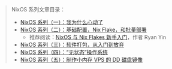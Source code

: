 > NixOS 系列文章目录：
>
> - [NixOS 系列（一）：我为什么心动了](/article/modify-website/nixos-why.lantian/)
> - [NixOS 系列（二）：基础配置，Nix Flake，和批量部署](/article/modify-website/nixos-initial-config-flake-deploy.lantian/)
>   - 推荐阅读：[NixOS 与 Nix Flakes 新手入门](https://thiscute.world/posts/nixos-and-flake-basics/)，作者 Ryan Yin
> - [NixOS 系列（三）：软件打包，从入门到放弃](/article/modify-computer/nixos-packaging.lantian/)
> - [NixOS 系列（四）：“无状态”操作系统](/article/modify-computer/nixos-impermanence.lantian/)
> - [NixOS 系列（五）：制作小内存 VPS 的 DD 磁盘镜像](/article/modify-computer/nixos-low-ram-vps.lantian/)
